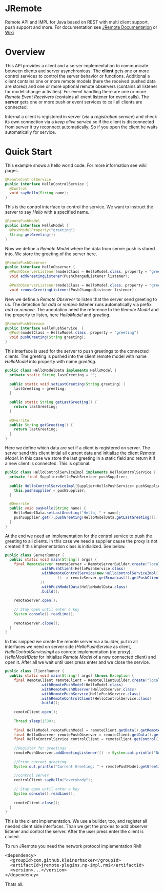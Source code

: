 # JRemote
Remote API and IMPL for Java based on REST with multi client support, push support and more. For documentation see [JRemote Documentation](https://github.com/KleinerHacker/jremote/releases/download/0.1.0/jremote.chm) or [Wiki](https://github.com/KleinerHacker/jremote/wiki)

# Overview
This API provides a client and a server implementation to communicate between clients and server asynchronious. 
The __client__ gets one or more control services to control the server behavior or functions. Additional a client contains one or more 
remote models (here the received pushed data are stored) and one or more optional remote observers (contains all listener for model
change activities). For event handling there are one or more _Remote Event Receivers_ (contains all event listener for event calls). 
The __server__ gets one or more push or event services to call all clients are connected. 

Internal a client is registered in server (via a _registration service_) and check its own connection via a _keep alive service_ so 
if the client is disconnected from server it try reconnect automatically. So if you open the client he waits automatically for service.

# Quick Start
This example shows a hello world code. For more information see wiki pages.

```Java
@RemoteControlService
public interface HelloControlService {
  @Control
  void sayHello(String name);
}
```
This is the control interface to control the service. We want to instruct the server to say _Hello_ with a specified name.

```Java
@RemotePushModel
public interface HelloModel {
  @PushModelProperty("greeting")
  String getGreeting();
}
```
Now we define a _Remote Model_ where the data from server push is stored into. We store the greeting of the server here.

```Java
@RemotePushObserver
public interface HelloObserver {
  @PushObserverListener(modelClass = HelloModel.class, property = "greeting")
  void addGreetingListener(PushChangedListener listener);
  
  @PushObserverListener(modelClass = HelloModel.class, property = "greeting")
  void removeGreetingListener(PushChangedListener listener);
```
New we define a _Remote Observer_ to listen that the server send greeting to us. The detection for _add_ or _remove_ listener runs
automatically via prefix _add_ or _remove_. The annotation need the reference to the _Remote Model_ and the property to listen, here
_HelloModel_ and _greeting_.

```Java
@RemotePushService
public interface HelloPushService  {
  @Push(modelClass = HelloModel.class, property = "greeting")
  void pushGreeting(String greeting);
}
```
This interface is used for the server to push greetings to the connected clients. The greeting is pushed into the client remote model
with name _HelloModel_ into property with name _greeting_.

```Java
public class HelloModelData implements HelloModel {
  private static String lastGreeting = "";
  
  public static void setLastGreeting(String greeting) {
    lastGreeting = greeting;
  }
  
  public static String getLastGreeting() {
    return lastGreeting;
  }
  
  @Overrite 
  public String getGreeting() {
    return lastGreeting;
  }
}
```
Here we define which data are set if a client is registered on server. The server send this client initial all current data and initialize the client _Remote Model_. In this case we store the last greeting in a static field and return it if a new client is connected. This is optional.

```Java
public class HelloControlServiceImpl implements HelloControlService {
  private final Supplier<HelloPushService> pushSupplier;
  
  public HelloControlServiceImpl(Supplier<HelloPushService> pushSupplier) {
    this.pushSupplier = pushSupplier;
  }

  @Overrite
  public void sayHello(String name) {
    HelloModelData.setLastGreeting("Hello, " + name);
    pushSupplier.get().pushGreeting(HelloModelData.getLastGreeting());
  }
}
```
At the end we need an implementation for the control service to push the greeting to all clients. In this case we need a supplier cause the proxy is not created if this implementation class is initialized. See below.

```Java
public class ServerRunner {
  public static void main(String[] args) {
    final RemoteServer remoteServer = RemoteServerBuilder.create("localhost", 9998, RmiProtocol.class)
                .withPushClient(HelloPushService.class)
                .withRemoteControlService(new HelloControlServiceImpl(
                        () -> remoteServer.getBroadcast().getPushClient(HelloPushService.class)
                ))
                .withPushModelData(HelloModelData.class)
                .build();
    
    remoteServer.open();
    
    // Stay open until enter a key
    System.console().readLine();
    
    remoteServer.close();
  }
}
```
In this snipped we create the remote server via a builder, put in all interfaces we need on server side (_HelloPushService_ as client, _HelloControlServiceImpl_ as conrete implementation (no proxy), _HelloModelData_ for initialize _Remote Model_ of a new connected client) and open it. After all we wait until user press enter and we close the service.

```Java
public class ClientRunner {
  public static void main(String[] args) throws Exception {
    final RemoteClient remoteClient = RemoteClientBuilder.create("localhost", 9998, 9999, RmiProtocol.class)
                .withRemotePushModel(HelloModel.class)
                .withRemotePushObserver(HelloObserver.class)
                .withRemotePushService(HelloPushService.class)
                .withRemoteControlClient(HelloControlService.class)
                .build();
                
    remoteClient.open();
    
    Thread.sleep(1500);
    
    final HelloModel remotePushModel = remoteClient.getData().getRemotePushModel(HelloModel.class);
    final HelloObserver remotePushObserver = remoteClient.getData().getRemotePushObserver(HelloObserver.class);
    final HelloControlService controlClient = remoteClient.getControl().getControlClient(HelloControlService.class);
    
    //Register for greetings
    remotePushObserver.addGreetingListener(() -> System.out.println("New Greeting: " + remotePushModel.getGreeting()));
    
    //Print current greeting
    System.out.println("Current Greeting: " + remotePushModel.getGreeting());
    
    //Control server
    controlClient.sayHello("everybody");
    
    // Stay open until enter a key
    System.console().readLine();
    
    remoteClient.close();
  }
}
```
This is the client implementation. We use a builder, too, and register all needed client side interfaces. Than we get the proxies to add observer listener and control the server. After the user press enter the client is closed.

To run JRemote you need the network protocol implementation RMI:

<pre>
&lt;dependency>
  &lt;groupId>com.github.kleinerhacker&lt;/groupId>
  &lt;artifactId>jremote-plugins.np-impl.rmi&lt;/artifactId>
  &lt;version>...&lt;/version>
&lt;/dependency>
</pre>

Thats all.
